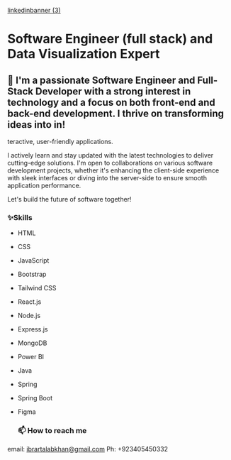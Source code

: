 [linkedinbanner (3)](https://github.com/user-attachments/assets/c12ba9d3-d129-4f06-8d30-74d6047846a6)
# Software Engineer (full stack) and Data Visualization Expert
##  👋 I'm a passionate Software Engineer and Full-Stack Developer with a strong interest in technology and a focus on both front-end and back-end development. I thrive on transforming ideas into in!
teractive, user-friendly applications. 

I actively learn and stay updated with the latest technologies to deliver cutting-edge solutions. I'm open to collaborations on various software development projects, whether it's enhancing the client-side experience with sleek interfaces or diving into the server-side to ensure smooth application performance. 

Let's build the future of software together!
### ✨Skills
- HTML
- CSS
- JavaScript
- Bootstrap
- Tailwind CSS
- React.js
- Node.js
- Express.js
- MongoDB
- Power BI
- Java
- Spring
- Spring Boot
- Figma

  ### 📫 How to reach me 
email: ibrartalabkhan@gmail.com
Ph: +923405450332

<!---
ibrartalab/ibrartalab is a ✨ special ✨ repository because its `README.md` (this file) appears on your GitHub profile.
You can click the Preview link to take a look at your changes.
--->
